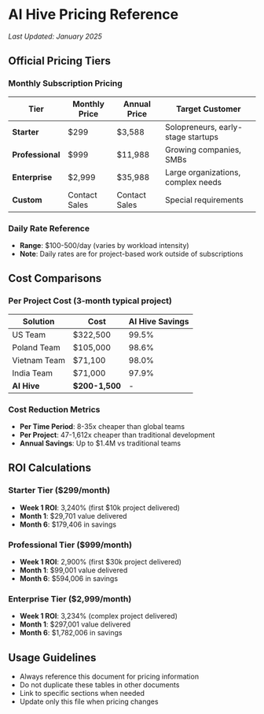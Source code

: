 # AI Hive Pricing Reference
*Last Updated: January 2025*

## Official Pricing Tiers

### Monthly Subscription Pricing
| Tier | Monthly Price | Annual Price | Target Customer |
|------|---------------|--------------|-----------------|
| **Starter** | $299 | $3,588 | Solopreneurs, early-stage startups |
| **Professional** | $999 | $11,988 | Growing companies, SMBs |
| **Enterprise** | $2,999 | $35,988 | Large organizations, complex needs |
| **Custom** | Contact Sales | Contact Sales | Special requirements |

### Daily Rate Reference
- **Range**: $100-500/day (varies by workload intensity)
- **Note**: Daily rates are for project-based work outside of subscriptions

## Cost Comparisons

### Per Project Cost (3-month typical project)
| Solution | Cost | AI Hive Savings |
|----------|------|-----------------|
| US Team | $322,500 | 99.5% |
| Poland Team | $105,000 | 98.6% |
| Vietnam Team | $71,100 | 98.0% |
| India Team | $71,000 | 97.9% |
| **AI Hive** | **$200-1,500** | - |

### Cost Reduction Metrics
- **Per Time Period**: 8-35x cheaper than global teams
- **Per Project**: 47-1,612x cheaper than traditional development
- **Annual Savings**: Up to $1.4M vs traditional teams

## ROI Calculations

### Starter Tier ($299/month)
- **Week 1 ROI**: 3,240% (first $10k project delivered)
- **Month 1**: $29,701 value delivered
- **Month 6**: $179,406 in savings

### Professional Tier ($999/month)
- **Week 1 ROI**: 2,900% (first $30k project delivered)
- **Month 1**: $99,001 value delivered
- **Month 6**: $594,006 in savings

### Enterprise Tier ($2,999/month)
- **Week 1 ROI**: 3,234% (complex project delivered)
- **Month 1**: $297,001 value delivered
- **Month 6**: $1,782,006 in savings

## Usage Guidelines
- Always reference this document for pricing information
- Do not duplicate these tables in other documents
- Link to specific sections when needed
- Update only this file when pricing changes
